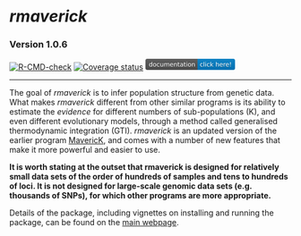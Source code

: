 # *rmaverick*
### Version 1.0.6
<!-- badges: start -->
  [![R-CMD-check](https://github.com/bobverity/rmaverick/workflows/R-CMD-check/badge.svg)](https://github.com/bobverity/rmaverick/actions)
  [![Coverage status](https://codecov.io/gh/bobverity/rmaverick/branch/develop/graph/badge.svg)](https://codecov.io/github/bobverity/rmaverick?branch=develop)
  [![Documentation](https://github.com/bobverity/rmaverick/blob/master/R_ignore/images/documentation-click%20here!-blue.png)](https://bobverity.github.io/rmaverick/)
  <!-- badges: end -->

--------------------------------------------------------------------------------------------------------------------------------

The goal of *rmaverick* is to infer population structure from genetic data. What makes *rmaverick* different from other similar programs is its ability to estimate the *evidence* for different numbers of sub-populations (K), and even different evolutionary models, through a method called generalised thermodynamic integration (GTI). *rmaverick* is an updated version of the earlier program [MavericK](https://www.ncbi.nlm.nih.gov/pmc/articles/PMC4981280/), and comes with a number of new features that make it more powerful and easier to use.

**It is worth stating at the outset that rmaverick is designed for relatively small data sets of the order of hundreds of samples and tens to hundreds of loci. It is not designed for large-scale genomic data sets (e.g. thousands of SNPs), for which other programs are more appropriate.**

Details of the package, including vignettes on installing and running the package, can be found on the [main webpage](https://bobverity.github.io/rmaverick/).


